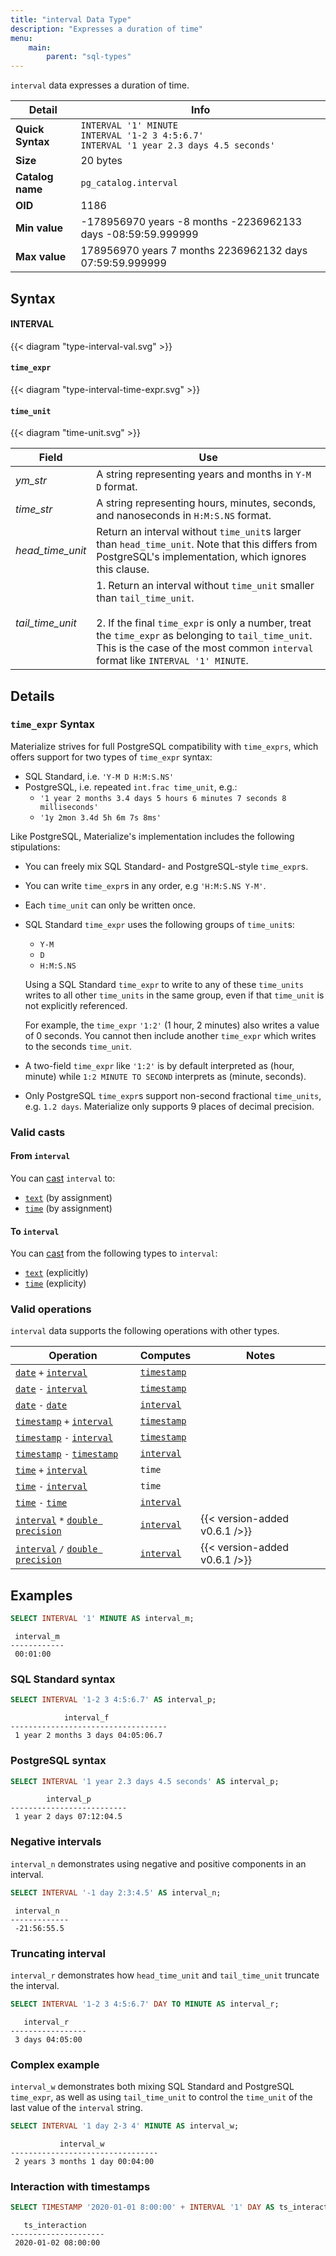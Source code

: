 ```yaml
---
title: "interval Data Type"
description: "Expresses a duration of time"
menu:
    main:
        parent: "sql-types"
---
```


`interval` data expresses a duration of time.

Detail | Info
-------|-----
**Quick Syntax** | `INTERVAL '1' MINUTE` <br/> `INTERVAL '1-2 3 4:5:6.7'` <br/>`INTERVAL '1 year 2.3 days 4.5 seconds'`
**Size** | 20 bytes
**Catalog name** | `pg_catalog.interval`
**OID** | 1186
**Min value** | -178956970 years -8 months -2236962133 days -08:59:59.999999
**Max value** | 178956970 years 7 months 2236962132 days 07:59:59.999999

## Syntax

#### INTERVAL

{{< diagram "type-interval-val.svg" >}}

#### `time_expr`

{{< diagram "type-interval-time-expr.svg" >}}

#### `time_unit`

{{< diagram "time-unit.svg" >}}

Field | Use
------|----
_ym&lowbar;str_ | A string representing years and months in `Y-M D` format.
_time&lowbar;str_ | A string representing hours, minutes, seconds, and nanoseconds in `H:M:S.NS` format.
_head&lowbar;time&lowbar;unit_ | Return an interval without `time_unit`s larger than `head_time_unit`. Note that this differs from PostgreSQL's implementation, which ignores this clause.
_tail&lowbar;time&lowbar;unit_ | 1. Return an interval without `time_unit` smaller than `tail_time_unit`.<br/><br/>2. If the final `time_expr` is only a number, treat the `time_expr` as belonging to `tail_time_unit`. This is the case of the most common `interval` format like `INTERVAL '1' MINUTE`.

## Details

### `time_expr` Syntax

Materialize strives for full PostgreSQL compatibility with `time_exprs`, which
offers support for two types of `time_expr` syntax:

- SQL Standard, i.e. `'Y-M D H:M:S.NS'`
- PostgreSQL, i.e. repeated `int.frac time_unit`, e.g.:
    - `'1 year 2 months 3.4 days 5 hours 6 minutes 7 seconds 8 milliseconds'`
    - `'1y 2mon 3.4d 5h 6m 7s 8ms'`

Like PostgreSQL, Materialize's implementation includes the following
stipulations:

- You can freely mix SQL Standard- and PostgreSQL-style `time_expr`s.
- You can write `time_expr`s in any order, e.g `'H:M:S.NS Y-M'`.
- Each `time_unit` can only be written once.
- SQL Standard `time_expr` uses the following groups of `time_unit`s:

    - `Y-M`
    - `D`
    - `H:M:S.NS`

    Using a SQL Standard `time_expr` to write to any of these `time_units`
    writes to all other `time_units` in the same group, even if that `time_unit`
    is not explicitly referenced.

    For example, the `time_expr` `'1:2'` (1 hour, 2 minutes) also writes a value
    of 0 seconds. You cannot then include another `time_expr` which writes to
    the seconds `time_unit`.
- A two-field `time_expr` like `'1:2'` is by default interpreted as (hour, minute)
  while `1:2 MINUTE TO SECOND` interprets as (minute, seconds).
- Only PostgreSQL `time_expr`s support non-second fractional `time_units`, e.g.
    `1.2 days`. Materialize only supports 9 places of decimal precision.

### Valid casts

#### From `interval`

You can [cast](../../functions/cast) `interval` to:

- [`text`](../text) (by assignment)
- [`time`](../time)  (by assignment)

#### To `interval`

You can [cast](../../functions/cast) from the following types to `interval`:

- [`text`](../text) (explicitly)
- [`time`](../time)  (explicity)

### Valid operations

`interval` data supports the following operations with other types.

Operation | Computes | Notes
----------|----------|-------
[`date`](../date) `+` [`interval`](../interval) | [`timestamp`](../timestamp)
[`date`](../date) `-` [`interval`](../interval) | [`timestamp`](../timestamp)
[`date`](../date) `-` [`date`](../date) | [`interval`](../interval)
[`timestamp`](../timestamp) `+` [`interval`](../interval) | [`timestamp`](../timestamp)
[`timestamp`](../timestamp) `-` [`interval`](../interval) | [`timestamp`](../timestamp)
[`timestamp`](../timestamp) `-` [`timestamp`](../timestamp) | [`interval`](../interval)
[`time`](../time) `+` [`interval`](../interval) | `time`
[`time`](../time) `-` [`interval`](../interval) | `time`
[`time`](../time) `-` [`time`](../time) | [`interval`](../interval)
[`interval`](../interval) `*` [`double precision`](../float) | [`interval`](../interval) | {{< version-added v0.6.1 />}}
[`interval`](../interval) `/` [`double precision`](../float) | [`interval`](../interval) | {{< version-added v0.6.1 />}}

## Examples

```sql
SELECT INTERVAL '1' MINUTE AS interval_m;
```

```nofmt
 interval_m
------------
 00:01:00
```

### SQL Standard syntax

```sql
SELECT INTERVAL '1-2 3 4:5:6.7' AS interval_p;
```

```nofmt
            interval_f
-----------------------------------
 1 year 2 months 3 days 04:05:06.7
```

### PostgreSQL syntax

```sql
SELECT INTERVAL '1 year 2.3 days 4.5 seconds' AS interval_p;
```

```nofmt
        interval_p
--------------------------
 1 year 2 days 07:12:04.5
```

### Negative intervals

`interval_n` demonstrates using negative and positive components in an interval.

```sql
SELECT INTERVAL '-1 day 2:3:4.5' AS interval_n;
```

```nofmt
 interval_n
-------------
 -21:56:55.5
```

### Truncating interval

`interval_r` demonstrates how `head_time_unit` and `tail_time_unit` truncate the
interval.

```sql
SELECT INTERVAL '1-2 3 4:5:6.7' DAY TO MINUTE AS interval_r;
```

```nofmt
   interval_r
-----------------
 3 days 04:05:00
```

### Complex example

`interval_w` demonstrates both mixing SQL Standard and PostgreSQL `time_expr`,
as well as using `tail_time_unit` to control the `time_unit` of the last value
of the `interval` string.

```sql
SELECT INTERVAL '1 day 2-3 4' MINUTE AS interval_w;
```

```nofmt
           interval_w
---------------------------------
 2 years 3 months 1 day 00:04:00
```

### Interaction with timestamps

```sql
SELECT TIMESTAMP '2020-01-01 8:00:00' + INTERVAL '1' DAY AS ts_interaction;
```

```nofmt
   ts_interaction
---------------------
 2020-01-02 08:00:00
```
